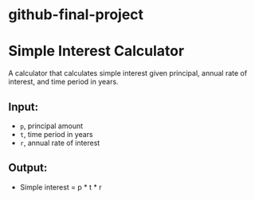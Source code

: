 # github-final-project

# Simple Interest Calculator

A calculator that calculates simple interest given principal, annual rate of interest, and time period in years.

## Input:

- `p`, principal amount
- `t`, time period in years
- `r`, annual rate of interest

## Output:

- Simple interest = p * t * r
